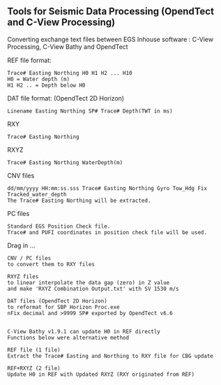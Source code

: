 ## Tools for Seismic Data Processing (OpendTect and C-View Processing)

Converting exchange text files between EGS Inhouse software : C-View Processing, C-View Bathy and OpendTect

REF file format:
```
Trace# Easting Northing H0 H1 H2 ... H10
H0 = Water depth (m)
H1 H2 .. = Depth below H0
```

DAT file format: (OpendTect 2D Horizon)
```
Linename Easting Northing SP# Trace# Depth(TWT in ms)
```

RXY
```
Trace# Easting Northing
```

RXYZ
```
Trace# Easting Northing WaterDepth(m)
```

CNV files
```
dd/mm/yyyy HH:mm:ss.sss Trace# Easting Northing Gyro Tow_Hdg Fix Tracked_water_depth
The Trace# Easting Northing will be extracted.
```

PC files
```
Standard EGS Position Check file.
Trace# and PUFI coordinates in position check file will be used.
```

Drag in ...
```
CNV / PC files
to convert them to RXY files

RXYZ files
to linear interpolate the data gap (zero) in Z value
and make 'RXYZ Combination Output.txt' with SV 1530 m/s

DAT files (OpendTect 2D Horizon)
to reformat for SBP Horizon Proc.exe
nFix decimal and >9999 SP# exported by OpendTect v6.6


C-View Bathy v1.9.1 can update H0 in REF directly
Functions below were alternative method

REF file (1 file)
Extract the Trace# Easting and Northing to RXY file for CBG update

REF+RXYZ (2 file)
Update H0 in REF with Updated RXYZ (RXY originated from REF)
```

